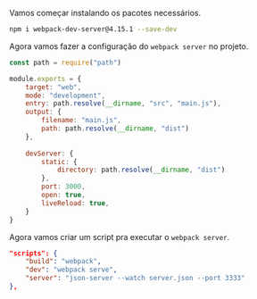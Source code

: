 
Vamos começar instalando os pacotes necessários.

```bash
npm i webpack-dev-server@4.15.1 --save-dev
```


Agora vamos fazer a configuração do `webpack server` no projeto.

```js
const path = require("path")

module.exports = {
	target: "web",
	mode: "development",
	entry: path.resolve(__dirname, "src", "main.js"),
	output: {
		filename: "main.js",
		path: path.resolve(__dirname, "dist")
	},
	
	devServer: {
		static: {
			directory: path.resolve(__dirname, "dist")
		},
		port: 3000,
		open: true,
		liveReload: true,
	}
}
```


Agora vamos criar um script pra executar o `webpack server`.

```json
"scripts": {
	"build": "webpack",
	"dev": "webpack serve",
	"server": "json-server --watch server.json --port 3333"
},
```